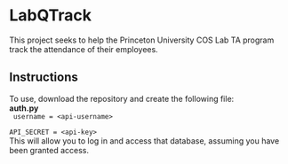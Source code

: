 # LabQTrack
This project seeks to help the Princeton University COS Lab TA program track the attendance of their employees.

## Instructions
To use, download the repository and create the following file:<br>
<strong>auth.py</strong>
<br><code>
username = \<api-username\><br>
API_SECRET = \<api-key\>
</code><br>
This will allow you to log in and access that database, assuming you have been granted access.
